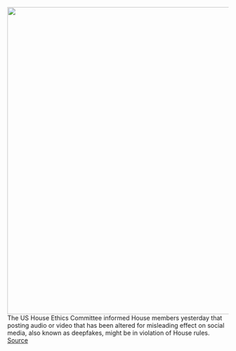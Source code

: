 <img src='https://cdn.vox-cdn.com/thumbor/TLeggf9-C4f1wfkmZ935mr80Tkg=/0x0:1024x771/1200x800/filters:focal(431x305:593x467)/cdn.vox-cdn.com/uploads/chorus_image/image/66215828/capitoldome-congress.0.jpg' width='700px' /><br/>
The US House Ethics Committee informed House members yesterday that posting audio or video that has been altered for misleading effect on social media, also known as deepfakes, might be in violation of House rules.
<a href='https://www.theverge.com/2020/1/29/21113944/us-house-ethics-committee-deepfakes-social-media-facebook-pelosi'> Source <a/>